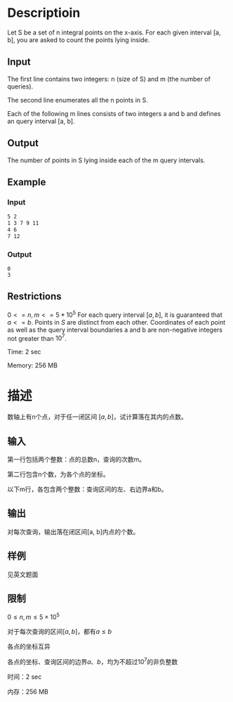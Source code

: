 # Descriptioin
Let S be a set of n integral points on the x-axis. For each given interval [a, b], you are asked to count the points lying inside.

## Input
The first line contains two integers: n (size of S) and m (the number of queries).

The second line enumerates all the n points in S.

Each of the following m lines consists of two integers a and b and defines an query interval [a, b].

## Output
The number of points in S lying inside each of the m query intervals.

## Example
### Input
```bash
5 2
1 3 7 9 11
4 6
7 12
```
### Output
```
0
3
```

## Restrictions

 $0 <= n, m <= 5 * 10^5$
 For each query interval $[a, b]$, it is guaranteed that $a <= b$.
 Points in $S$ are distinct from each other.
 Coordinates of each point as well as the query interval boundaries a and b are non-negative integers not greater than $10^7$.

Time: 2 sec

Memory: 256 MB

# 描述
数轴上有n个点，对于任一闭区间 $[a, b]$，试计算落在其内的点数。

## 输入
 第一行包括两个整数：点的总数n，查询的次数m。

 第二行包含n个数，为各个点的坐标。

 以下m行，各包含两个整数：查询区间的左、右边界a和b。

## 输出
 对每次查询，输出落在闭区间[a, b]内点的个数。

## 样例
见英文题面

## 限制
$0 ≤ n, m ≤ 5×10^5$

对于每次查询的区间$[a, b]$，都有$a ≤ b$

各点的坐标互异

各点的坐标、查询区间的边界$a、b$，均为不超过$10^7$的非负整数

时间：2 sec

内存：256 MB
